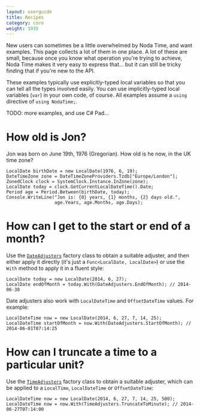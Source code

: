 ```yaml
---
layout: userguide
title: Recipes
category: core
weight: 1035
---
```


New users can sometimes be a little overwhelmed by Noda Time, and want examples. This
page collects a lot of them in one place. A lot of these are small, because once you
know what operation you're trying to achieve, Noda Time makes it very easy to express
that... but it can still be tricky finding that if you're new to the API.

These examples typically use explicitly-typed local variables so that you can tell
all the types involved easily. You can use implicitly-typed local variables (`var`)
in your own code, of course. All examples assume a `using` directive of `using NodaTime;`.

TODO: more examples, and use C# Pad...

How old is Jon?
====

Jon was born on June 19th, 1976 (Gregorian). How old is he now, in the UK time zone?

    LocalDate birthDate = new LocalDate(1976, 6, 19);
    DateTimeZone zone = DateTimeZoneProviders.Tzdb["Europe/London"];
    ZonedClock clock = SystemClock.Instance.InZone(zone);
    LocalDate today = clock.GetCurrentLocalDateTime().Date;
    Period age = Period.Between(birthDate, today);
    Console.WriteLine("Jon is: {0} years, {1} months, {2} days old.",
                      age.Years, age.Months, age.Days);

How can I get to the start or end of a month?
====

Use the [`DateAdjusters`](noda-type://NodaTime.DateAdjusters) factory class to obtain a suitable adjuster, and then either apply it
directly (it's just a `Func<LocalDate, LocalDate>`) or use the `With` method to apply it in a fluent
style:

    LocalDate today = new LocalDate(2014, 6, 27);
    LocalDate endOfMonth = today.With(DateAdjusters.EndOfMonth); // 2014-06-30

Date adjusters also work with `LocalDateTime` and `OffsetDateTime` values. For example:

    LocalDateTime now = new LocalDate(2014, 6, 27, 7, 14, 25);
    LocalDateTime startOfMonth = now.With(DateAdjusters.StartOfMonth); // 2014-06-01T07:14:25

How can I truncate a time to a particular unit?
====

Use the [`TimeAdjusters`](noda-type://NodaTime.TimeAdjusters) factory class to obtain a suitable adjuster, which can be applied to a
`LocalTime`, `LocalDateTime` or `OffsetDateTime`:

    LocalDateTime now = new LocalDate(2014, 6, 27, 7, 14, 25, 500);
    LocalDateTime now = now.With(TimeAdjusters.TruncateToMinute); // 2014-06-27T07:14:00
